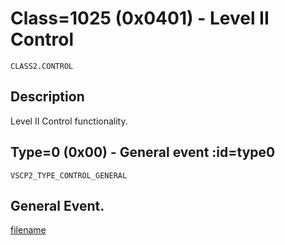 # Class=1025 (0x0401) - Level II Control

    CLASS2.CONTROL

## Description

Level II Control functionality.
## Type=0 (0x00) - General event :id=type0
    VSCP2_TYPE_CONTROL_GENERAL
General Event.
----

[filename](./bottom_copyright.md ':include')